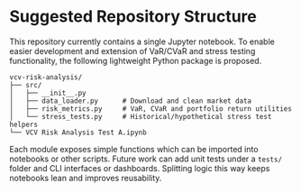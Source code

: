 # Suggested Repository Structure

This repository currently contains a single Jupyter notebook. To enable easier
development and extension of VaR/CVaR and stress testing functionality, the
following lightweight Python package is proposed.

```
vcv-risk-analysis/
├── src/
│   ├── __init__.py
│   ├── data_loader.py      # Download and clean market data
│   ├── risk_metrics.py     # VaR, CVaR and portfolio return utilities
│   └── stress_tests.py     # Historical/hypothetical stress test helpers
└── VCV Risk Analysis Test A.ipynb
```

Each module exposes simple functions which can be imported into notebooks or
other scripts. Future work can add unit tests under a `tests/` folder and CLI
interfaces or dashboards. Splitting logic this way keeps notebooks lean and
improves reusability.
